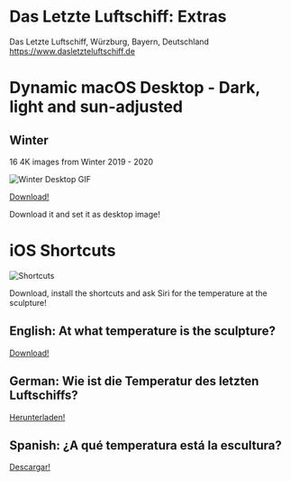 # Das Letzte Luftschiff: Extras

Das Letzte Luftschiff, Würzburg, Bayern, Deutschland <br/>
https://www.dasletzteluftschiff.de

# Dynamic macOS Desktop - Dark, light and sun-adjusted

## Winter

16 4K images from Winter 2019 - 2020

![Winter Desktop GIF](winter_desktop-min.gif)

[Download!](https://bmsalamanca.com/others/tempWu/Das%20letzte%20Luftschiff.heic)

Download it and set it as desktop image!

# iOS Shortcuts
![Shortcuts](https://bmsalamanca.com/others/tempWu/shortcuts-app-icon.jpg)

Download, install the shortcuts and ask Siri for the temperature at the sculpture!

## English: At what temperature is the sculpture?
[Download!](https://www.icloud.com/shortcuts/fc518ea64876494083aac35d3d0f7813)

## German: Wie ist die Temperatur des letzten Luftschiffs?
[Herunterladen!](https://www.icloud.com/shortcuts/decff21f58204b83a990cd19777ca4dd)

## Spanish: ¿A qué temperatura está la escultura?
[Descargar!](https://www.icloud.com/shortcuts/cc1410623fbb41c8b051c0007647f03d)
